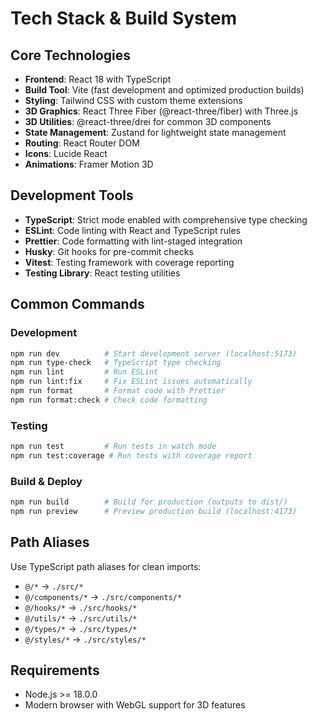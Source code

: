 # Tech Stack & Build System

## Core Technologies

- **Frontend**: React 18 with TypeScript
- **Build Tool**: Vite (fast development and optimized production builds)
- **Styling**: Tailwind CSS with custom theme extensions
- **3D Graphics**: React Three Fiber (@react-three/fiber) with Three.js
- **3D Utilities**: @react-three/drei for common 3D components
- **State Management**: Zustand for lightweight state management
- **Routing**: React Router DOM
- **Icons**: Lucide React
- **Animations**: Framer Motion 3D

## Development Tools

- **TypeScript**: Strict mode enabled with comprehensive type checking
- **ESLint**: Code linting with React and TypeScript rules
- **Prettier**: Code formatting with lint-staged integration
- **Husky**: Git hooks for pre-commit checks
- **Vitest**: Testing framework with coverage reporting
- **Testing Library**: React testing utilities

## Common Commands

### Development

```bash
npm run dev          # Start development server (localhost:5173)
npm run type-check   # TypeScript type checking
npm run lint         # Run ESLint
npm run lint:fix     # Fix ESLint issues automatically
npm run format       # Format code with Prettier
npm run format:check # Check code formatting
```

### Testing

```bash
npm run test         # Run tests in watch mode
npm run test:coverage # Run tests with coverage report
```

### Build & Deploy

```bash
npm run build        # Build for production (outputs to dist/)
npm run preview      # Preview production build (localhost:4173)
```

## Path Aliases

Use TypeScript path aliases for clean imports:

- `@/*` → `./src/*`
- `@/components/*` → `./src/components/*`
- `@/hooks/*` → `./src/hooks/*`
- `@/utils/*` → `./src/utils/*`
- `@/types/*` → `./src/types/*`
- `@/styles/*` → `./src/styles/*`

## Requirements

- Node.js >= 18.0.0
- Modern browser with WebGL support for 3D features
